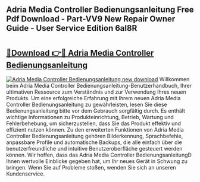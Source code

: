 ## Adria Media Controller Bedienungsanleitung Free Pdf Download - Part-VV9 New Repair Owner Guide - User Service Edition 6al8R

# <h2><a href="http://df662uy.blite.top/?on=Adria+Media+Controller+Bedienungsanleitung">🔗Download 👉🔴 Adria Media Controller Bedienungsanleitung</a></h2>

[![Adria Media Controller Bedienungsanleitung new download](https://i.imgur.com/lujVjoI.png)](http://df662uy.blite.top/?on=Adria+Media+Controller+Bedienungsanleitung)
Willkommen beim Adria Media Controller Bedienungsanleitung-Benutzerhandbuch, Ihrer ultimativen Ressource zum Verständnis und zur Verwendung Ihres neuen Produkts. Um eine erfolgreiche Erfahrung mit Ihrem neuen Adria Media Controller Bedienungsanleitung zu gewährleisten, lesen Sie diese Bedienungsanleitung bitte vor dem Gebrauch sorgfältig durch. Es enthält wichtige Informationen zu Produkteinrichtung, Betrieb, Wartung und Fehlerbehebung, um sicherzustellen, dass Sie das Produkt effektiv und effizient nutzen können. Zu den erweiterten Funktionen von Adria Media Controller Bedienungsanleitung gehören Bilderkennung, Sprachbefehle, anpassbare Profile und automatische Backups, die alle einfach über die benutzerfreundliche und intuitive Benutzeroberfläche gesteuert werden können. Wir hoffen, dass das Adria Media Controller BedienungsanleitungD Ihnen wertvolle Einblicke gegeben hat, um Ihr neues Gerät in Schwung zu bringen. Wenn Sie auf Probleme stoßen, wenden Sie sich an unseren Kundenservice.
